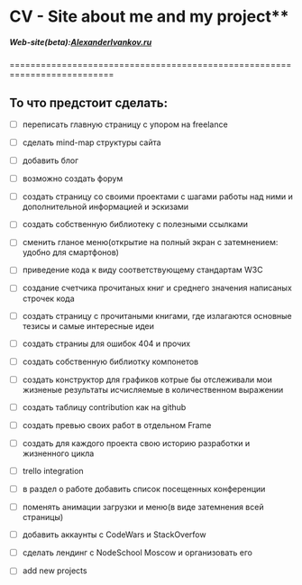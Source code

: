  # CV - Site about me and my project** </br>
##### Web-site(beta):[AlexanderIvankov.ru](http://alexanderivankov.ru/)</br>
==========================================================================
## То что предстоит сделать:
- [ ] переписать главную страницу с упором на freelance
- [ ] сделать mind-map структуры сайта
- [ ] добавить блог
- [ ] возможно создать форум
- [ ] создать страницу со своими проектами с шагами работы над ними и дополнительной информацией и эскизами
- [ ] создать собственную библиотеку с полезными ссылками
- [ ] сменить гланое меню(открытие на полный экран с затемнением: удобно для смартфонов)
- [ ] приведение кода к виду соответствующему стандартам W3C
- [ ] создание счетчика прочитаных книг и среднего значения написаных строчек кода
- [ ] создать страницу с прочитаными книгами, где излагаются основные тезисы и самые интересные идеи
- [ ] создать страниы для ошибок 404 и прочих
- [ ] создать собственную библиотку компонетов
- [ ] создать конструктор для графиков котрые бы отслеживали мои жизненые результаты исчисляемые в количественном выражении
- [ ] создать таблицу contribution как на github
- [ ] создать превью своих работ в отдельном Frame
- [ ] создать для каждого проекта свою историю разработки и жизненного цикла
- [ ] trello integration
- [ ] в раздел о работе добавить список посещенных конференции
- [ ] поменять анимации загрузки и меню(в виде затемнения всей страницы)
- [ ] добавить аккаунты с CodeWars и StackOverfow
- [ ] сделать лендинг с NodeSchool Moscow и организовать его
- [ ] add new projects

